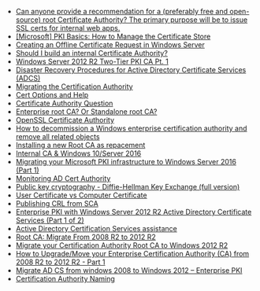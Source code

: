 * [Can anyone provide a recommendation for a (preferably free and open-source) root Certificate Authority? The primary purpose will be to issue SSL certs for internal web apps.](https://www.reddit.com/r/sysadmin/comments/9oppip/can_anyone_provide_a_recommendation_for_a/)
* [[Microsoft] PKI Basics: How to Manage the Certificate Store](https://www.reddit.com/r/sysadmin/comments/826pnj/microsoft_pki_basics_how_to_manage_the/)
* [Creating an Offline Certificate Request in Windows Server](https://documentation.meraki.com/zGeneral_Administration/Other_Topics/Creating_an_Offline_Certificate_Request_in_Windows_Server)
* [Should I build an internal Certificate Authority?](https://www.reddit.com/r/sysadmin/comments/957cnh/should_i_build_an_internal_certificate_authority/)
* [Windows Server 2012 R2 Two-Tier PKI CA Pt. 1](https://www.derekseaman.com/2014/01/windows-server-2012-r2-two-tier-pki-ca-pt-1.html)
* [Disaster Recovery Procedures for Active Directory Certificate Services (ADCS)](https://blogs.technet.microsoft.com/pki/2010/04/20/disaster-recovery-procedures-for-active-directory-certificate-services-adcs/)
* [Migrating the Certification Authority](https://docs.microsoft.com/en-us/previous-versions/windows/it-pro/windows-server-2012-R2-and-2012/dn486805(v=ws.11)#BKMK_RestoreCA)
* [Cert Options and Help](https://www.reddit.com/r/sysadmin/comments/86vbu0/cert_options_and_help/?st=jf5zn755&sh=8a8bf76f)
* [Certificate Authority Question](https://www.reddit.com/r/sysadmin/comments/816nbp/certificate_authority_question/)
* [Enterprise root CA? Or Standalone root CA?](https://www.reddit.com/r/sysadmin/comments/8cwkp0/enterprise_root_ca_or_standalone_root_ca/)
* [OpenSSL Certificate Authority](https://jamielinux.com/docs/openssl-certificate-authority/introduction.html)
* [How to decommission a Windows enterprise certification authority and remove all related objects](https://support.microsoft.com/en-ca/help/889250/how-to-decommission-a-windows-enterprise-certification-authority-and-r)
* [Installing a new Root CA as repacement](https://www.reddit.com/r/sysadmin/comments/8d3mbm/installing_a_new_root_ca_as_repacement/)
* [Internal CA & Windows 10/Server 2016](https://www.reddit.com/r/sysadmin/comments/8qm2gw/internal_ca_windows_10server_2016/)
* [Migrating your Microsoft PKI infrastructure to Windows Server 2016 (Part 1)](https://kevinstreet.co.uk/2017/07/19/migrating-your-microsoft-pki-infrastructure-to-windows-server-2016-part-1/)
* [Monitoring AD Cert Authority](https://www.reddit.com/r/sysadmin/comments/8pbt2h/monitoring_ad_cert_authority/)
* [Public key cryptography - Diffie-Hellman Key Exchange (full version)](https://www.youtube.com/watch?v=YEBfamv-_do&app=desktop)
* [User Certificate vs Computer Certificate](https://www.reddit.com/r/sysadmin/comments/8pdlpl/user_certificate_vs_computer_certificate/)
* [Publishing CRL from SCA](https://www.reddit.com/r/sysadmin/comments/8n98b2/publishing_crl_from_sca/)
* [Enterprise PKI with Windows Server 2012 R2 Active Directory Certificate Services (Part 1 of 2)](https://blogs.technet.microsoft.com/yungchou/2013/10/21/enterprise-pki-with-windows-server-2012-r2-active-directory-certificate-services-part-1-of-2/)
* [Active Directory Certification Services assistance](https://www.reddit.com/r/sysadmin/comments/8r1gu8/active_directory_certification_services_assistance/)
* [Root CA: Migrate From 2008 R2 to 2012 R2](http://msexchangeguru.com/2016/01/24/root-ca-2008-r2-to-2012-r2/)
* [Migrate your Certification Authority Root CA to Windows 2012 R2](https://blog.ahasayen.com/migrate-your-certification-authority-root-ca-to-windows-2012-r2/)
* [How to Upgrade/Move your Enterprise Certification Authority (CA) from 2008 R2 to 2012 R2 - Part 1](http://itcalls.blogspot.com/2016/01/enterprise-ca-upgrade-from-2008-r2-to.html)
* [Migrate AD CS from windows 2008 to Windows 2012 – Enterprise PKI](http://andreasmaki.net/?p=71)
* [Certification Authority Naming](https://docs.microsoft.com/en-us/previous-versions/windows/it-pro/windows-server-2008-R2-and-2008/cc770402(v=ws.11))
